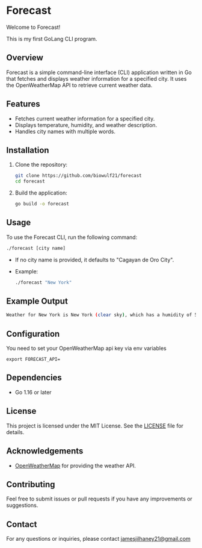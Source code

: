 # Forecast

Welcome to Forecast!

This is my first GoLang CLI program.

## Overview

Forecast is a simple command-line interface (CLI) application written in Go that fetches and displays weather information for a specified city. It uses the OpenWeatherMap API to retrieve current weather data.

## Features

- Fetches current weather information for a specified city.
- Displays temperature, humidity, and weather description.
- Handles city names with multiple words.

## Installation

1. Clone the repository:

    ```sh
    git clone https://github.com/biowulf21/forecast
    cd forecast
    ```

2. Build the application:

    ```sh
    go build -o forecast
    ```

## Usage

To use the Forecast CLI, run the following command:

```sh
./forecast [city name]
```

- If no city name is provided, it defaults to "Cagayan de Oro City".
- Example:

    ```sh
    ./forecast "New York"
    ```

## Example Output

```sh
Weather for New York is New York (clear sky), which has a humidity of 50%, and a temperature of 25.00°C
```

## Configuration

You need to set your OpenWeatherMap api key via env variables

`export FORECAST_API=`

## Dependencies

- Go 1.16 or later

## License

This project is licensed under the MIT License. See the [LICENSE](LICENSE) file for details.

## Acknowledgements

- [OpenWeatherMap](https://openweathermap.org/) for providing the weather API.

## Contributing

Feel free to submit issues or pull requests if you have any improvements or suggestions.

## Contact

For any questions or inquiries, please contact jamesjilhaney21@gmail.com
